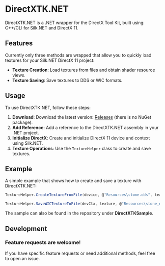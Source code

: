 # DirectXTK.NET

DirectXTK.NET is a .NET wrapper for the DirectX Tool Kit, built using C++/CLI for Silk.NET and DirectX 11. 

## Features

Currently only three methods are wrapped that allow you to quickly load textures for your Silk.NET DirectX 11 project: 
- **Texture Creation**: Load textures from files and obtain shader resource views.
- **Texture Saving**: Save textures to DDS or WIC formats.

## Usage

To use DirectXTK.NET, follow these steps:

1. **Download**: Download the latest version: [Releases]() (there is no NuGet package).
1. **Add Reference**: Add a reference to the DirectXTK.NET assembly in your .NET project.
2. **Initialize DirectX**: Create and initialize DirectX 11 device and context using Silk.NET.
3. **Texture Operations**: Use the `TextureHelper` class to create and save textures.

## Example

A simple example that shows how to create and save a texture with DirectXTK.NET:

```csharp
TextureHelper.CreateTextureFromFile(device, @"Resources\stone.dds", texture.GetAddressOf(), textureSrv.GetAddressOf());
```

```csharp
TextureHelper.SaveWICTextureToFile(devCtx, texture, @"Resources\stone_out.png", ContainerFormat.Png, PixelFormat.Format32bppBGRA, true);
```

The sample can also be found in the repository under **DirectXTKSample**. 

## Development

### Feature requests are welcome!

If you have specific feature requests or need additional methods, feel free to open an issue.
